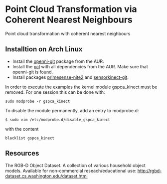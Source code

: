 # Point Cloud Transformation via Coherent Nearest Neighbours

Point cloud transformation with coherent nearest neighbours

## Installtion on Arch Linux
* Install the [openni-git](https://aur.archlinux.org/packages/openni-git/) package from the AUR.
* Install the [pcl](https://aur.archlinux.org/packages/pcl/) with all dependencies from the AUR.
Make sure that openni-git is found.
* Install packages [primesense-nite2](https://aur.archlinux.org/packages/primesense-nite2/) 
and [sensorkinect-git](https://aur.archlinux.org/packages/sensorkinect-git/).

In order to execute the examples the kernel module gspca_kinect must be removed.
For one session this can be done with:
```
sudo modprobe -r gspca_kinect
```
To disable the module permanently, add an entry to modprobe.d:
```
$ sudo vim /etc/modprobe.d/disable_gspca_kinect
```
with the content
```
blacklist gspca_kinect
```

Resources
------
The RGB-D Object Dataset. A collection of various household object models.
Available for non-commercial reseach/educational use: http://rgbd-dataset.cs.washington.edu/dataset.html
